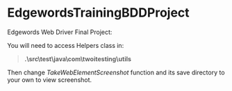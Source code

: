 # EdgewordsTrainingBDDProject

Edgewords Web Driver Final Project:

You will need to access Helpers class in:
>**.\src\test\java\com\twoitesting\utils**

Then change *TakeWebElementScreenshot* function and its save directory to your own to view screenshot. 
